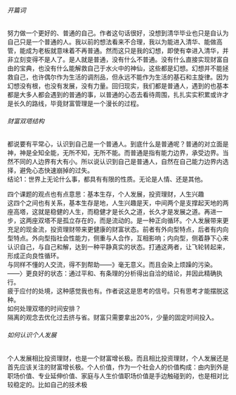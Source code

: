 ###### 开篇词

​		努力做一个更好的、普通的自己。作者这句话很好，没想到清华毕业也只是自认为自己只是一个普通的人。我以前的想法看来不合理，我以为能进入清华、能做高管，能成为老板就意味着不再普通。然而这只是我的幻想，即使有幸进入清华，并非立刻变得不是人了。是人就是普通，没有什么不普通。没有什么直接实现财富自由的宝典，也没有什么能解救自己于水火中的神仙，这些都是幻想。幻想并不能拯救自己，也许偶尔作为生活的调剂品，但永远不能作为生活的基石和主旋律。因为幻想没有根，也没有发展，没有力量。回归现实，我们都是普通人，遇到的也基本都是大多人都会遇到的普通的事，以普通的心态去看待周围，扎扎实实积累或许才是长久的路线，毕竟财富管理是一个漫长的过程。

###### 财富双塔结构

​		都说要有平常心，认识到自己是一个普通人。到底什么是普通呢？普通的对立面是神，神是全知全能，无所不知，无所不能。而普通是指有能力边界，承受边界。当然不同的人边界有大有小。所以说认识到自己是普通人，自然在自己能力边界内选择，避免心态快速崩掉的过失。</br>
​		结论1：世界上无论什么事，都具有有限的性质。无论是人情、还是其他。

​		四个课题的观点也有点意思：基本生存，个人发展，投资理财，人生兴趣</br>
​		这四个之间也有关系，基本生存是地，人生兴趣是天，中间两个是支撑起天地的两座高塔，这就是稳健的人生，而稳健才是长久之道，长久才是发展之道。再进一步，这两座双塔不是孤立存在的，而是流动的。是一种正向循环。个人发展带来更充足的现金流，投资理财带来更健康的财富状态。前者有外向型特点，后者有内向型特点。外向型指社会性能力，侧重与人合作，互相影响；内向型，侧着静下心来认识自己，与自己和解，达到一种平静真实的状态。打通这两者，让飞轮转起来，形成正向良性循环。</br>
​		与同样不懂的人交流，得不到帮助——》毫无意义。而且会染上烦躁的污染。——〉更良好的状态：通过平和、有条理的分析得出自洽的结论，并因此精确执行。</br>
​		疲于应付的处境，这种感觉我也有。作者说这是思考的信号。只有思考才能摆脱这种。</br>
​		如何处理双塔的时间安排？</br>
​				隔离的观念去优化过去挤与省。财富只需要拿出20%，少量的固定时间投入。</br>

###### 如何认识个人发展

​		个人发展相比投资理财，也是一个财富增长极。而且相比投资理财，个人发展还是首先应该关注的财富增长极。
​		个人价值，作为一个社会人的价值构成：由内到外是职场价值、专业延伸价值、家庭与人生价值
​				职场价值是手边触碰到的，也是相对比较稳定的。比如自己的技术极
